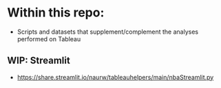 # Within this repo:
* Scripts and datasets that supplement/complement the analyses performed on Tableau 

## WIP: Streamlit 
* https://share.streamlit.io/naurw/tableauhelpers/main/nbaStreamlit.py 